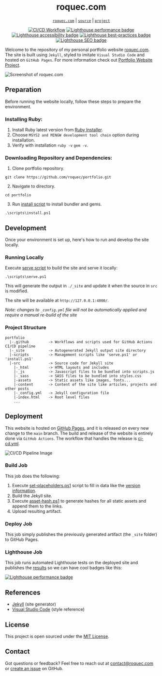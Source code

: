 <h1 align="center">roquec.com</h1>

<p align="center">
<code><a href="https://roquec.com/">roquec.com</a></code> |
<code><a href="https://github.com/roquec/portfolio">source</a></code> |
<code><a href="https://roquec.com/projects/portfolio-website/">project</a></code>
</p>

<p align="center">
  <a href="https://github.com/roquec/Portfolio/actions">
    <img alt="CI/CD Workflow" src="https://img.shields.io/github/actions/workflow/status/roquec/Portfolio/ci-cd.yml?logo=github&labelColor=333333&cacheSeconds=300"></a>
  <a href="https://htmlpreview.github.io/?https://gist.githubusercontent.com/roquec/3f8ee5d85053832ea374a05b301f57aa/raw/report.html">
    <img alt="Lighthouse performance badge" src="https://img.shields.io/endpoint?url=https%3A%2F%2Fgist.githubusercontent.com%2Froquec%2F3f8ee5d85053832ea374a05b301f57aa%2Fraw%2Fperformance.json&logo=lighthouse&label=Performance&labelColor=333333&cacheSeconds=300"></a>
  <a href="https://htmlpreview.github.io/?https://gist.githubusercontent.com/roquec/3f8ee5d85053832ea374a05b301f57aa/raw/report.html">
    <img alt="Lighthouse accessibility badge" src="https://img.shields.io/endpoint?url=https%3A%2F%2Fgist.githubusercontent.com%2Froquec%2F3f8ee5d85053832ea374a05b301f57aa%2Fraw%2Faccessibility.json&logo=lighthouse&label=Accessibility&labelColor=333333&cacheSeconds=300"></a>
  <a href="https://htmlpreview.github.io/?https://gist.githubusercontent.com/roquec/3f8ee5d85053832ea374a05b301f57aa/raw/report.html">
    <img alt="Lighthouse best-practices badge" src="https://img.shields.io/endpoint?url=https%3A%2F%2Fgist.githubusercontent.com%2Froquec%2F3f8ee5d85053832ea374a05b301f57aa%2Fraw%2Fbest_practices.json&logo=lighthouse&label=Best-practices&labelColor=333333&cacheSeconds=300"></a>
  <a href="https://htmlpreview.github.io/?https://gist.githubusercontent.com/roquec/3f8ee5d85053832ea374a05b301f57aa/raw/report.html">
    <img alt="Lighthouse SEO badge" src="https://img.shields.io/endpoint?url=https%3A%2F%2Fgist.githubusercontent.com%2Froquec%2F3f8ee5d85053832ea374a05b301f57aa%2Fraw%2Fseo.json&logo=lighthouse&label=SEO&labelColor=333333&cacheSeconds=300"></a>
</p>

Welcome to the repository of my personal portfolio website [roquec.com](https://roquec.com/). The site is built using `Jekyll`, styled to imitate `Visual Studio Code` and hosted on `GitHub Pages`. For more information check out [Portfolio Website Project](https://roquec.com/projects/portfolio-website/).

![Screenshot of roquec.com](https://roquec.com/projects/portfolio-website/thumbnail.webp)


## Preparation
Before running the website locally, follow these steps to prepare the environment.

### Installing Ruby:
1. Install Ruby latest version from [Ruby Installer](https://rubyinstaller.org/).
2. Choose `MSYS2 and MINGW development tool chain` option during installation.
3. Verify with installation `ruby -v` `gem -v`.

### Downloading Repository and Dependencies:
1. Clone portfolio repository.

```
git clone https://github.com/roquec/portfolio.git
```

2. Navigate to directory.

```
cd portfolio
```

3. Run [install script](https://github.com/roquec/portfolio/blob/main/scripts/install.ps1) to install bundler and gems.

```
.\scripts\install.ps1
```

## Development
Once your environment is set up, here's how to run and develop the site locally.

### Running Locally

Execute [serve script](https://github.com/roquec/portfolio/blob/main/scripts/serve.ps1) to build the site and serve it locally:

```
.\scripts\serve.ps1
```

This will generate the output in `./_site` and update it when the source in `src` is modified.

The site will be available at `http://127.0.0.1:4000/`.

*Note: changes to `_config.yml` file will not be automatically applied and require a manual re-build of the site*

### Project Structure

```
portfolio
  |-.github         -> Workflows and scripts used for GitHub Actions CI/CD pipeline
  |-_site           -> Autogenerated Jekyll output site directory
  |-scripts         -> Management scripts like 'serve.ps1' or 'install.ps1'
  |-src             -> Source code for Jekyll site
    |-_html         -> HTML layouts and includes
    |-_js           -> Javascript files to be bundled into scripts.js
    |-_sass         -> SASS files to be bundled into styles.css
    |-assets        -> Static assets like images, fonts...
    |-content       -> Content of the site like articles, projects and other posts
    |-_config.yml   -> Jekyll configuration file
    |-index.html    -> Root level files
    ...
```

## Deployment

This website is hosted on [GitHub Pages](https://pages.github.com/), and it is released on every new change to the `main` branch. The build and release of the website is entirely done via `GitHub Actions`. The workflow that handles the release is [ci-cd.yml](https://github.com/roquec/portfolio/blob/main/.github/workflows/ci-cd.yml).

![CI/CD Pipeline Image](https://roquec.com/projects/portfolio-website/workflow.webp)

### Build Job
This job does the following:
1. Execute [set-placeholders.ps1](https://github.com/roquec/portfolio/blob/main/.github/actions/set-placeholders.ps1) script to fill in data like the [version information](https://roquec.com/version).
2. Build the Jekyll site.
3. Execute [asset-hash.ps1](https://github.com/roquec/portfolio/blob/main/.github/actions/asset-hash.ps1) to generate hashes for all static assets and append them to the links.
4. Upload resulting artifact.

### Deploy Job
This job simply publishes the previously generated artifact (the `_site` folder) to GitHub Pages.

### Lighthouse Job
This job runs automated Lighthouse tests on the deployed site and publishes the [results](https://htmlpreview.github.io/?https://gist.githubusercontent.com/roquec/3f8ee5d85053832ea374a05b301f57aa/raw/report.html) so we can have cool badges like this:

<a href="https://htmlpreview.github.io/?https://gist.githubusercontent.com/roquec/3f8ee5d85053832ea374a05b301f57aa/raw/report.html">
  <img alt="Lighthouse performance badge" src="https://img.shields.io/endpoint?url=https%3A%2F%2Fgist.githubusercontent.com%2Froquec%2F3f8ee5d85053832ea374a05b301f57aa%2Fraw%2Fperformance.json&logo=lighthouse&label=Performance&labelColor=333333&cacheSeconds=300"></a>


## References
* [Jekyll](https://jekyllrb.com/) (site generator)
* [Visual Studio Code](https://code.visualstudio.com/) (style reference)

## License
This project is open sourced under the [MIT License](https://github.com/roquec/portfolio/blob/main/LICENSE).

## Contact
Got questions or feedback? Feel free to reach out at [&#99;&#x6f;&#110;&#116;&#97;&#99;&#116;&#64;&#114;&#x6f;&#x71;&#117;&#x65;&#99;&#x2e;&#99;&#x6f;&#109;](&#x6d;&#97;&#x69;&#x6c;&#116;&#111;&#x3a;&#99;&#x6f;&#110;&#116;&#97;&#99;&#116;&#64;&#114;&#x6f;&#x71;&#117;&#x65;&#99;&#x2e;&#99;&#x6f;&#109;) or [create an issue](https://github.com/roquec/portfolio/issues) on GitHub.
